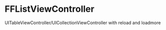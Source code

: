 FFListViewController
====================

UITableViewController/UICollectionViewController with reload and loadmore
